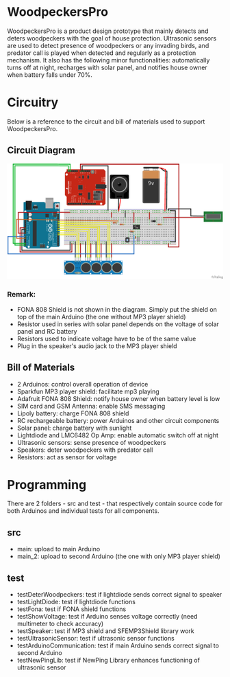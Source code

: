 # WoodpeckersPro
WoodpeckersPro is a product design prototype that mainly detects and deters woodpeckers with the goal of house protection. Ultrasonic sensors are used to detect presence of woodpeckers or any invading birds, and predator call is played when detected and regularly as a protection mechanism.
It also has the following minor functionalities: automatically turns off at night, recharges with solar panel, and notifies house owner when battery falls under 70%.

# Circuitry
Below is a reference to the circuit and bill of materials used to support WoodpeckersPro.
## Circuit Diagram
![alt text](https://github.com/ellenlowing/woodpeckersPro/blob/master/assets/EK210%20Woodpecker%20circuit.png)
### Remark:
- FONA 808 Shield is not shown in the diagram. Simply put the shield on top of the main Arduino (the one without MP3 player shield) 
- Resistor used in series with solar panel depends on the voltage of solar panel and RC battery
- Resistors used to indicate voltage have to be of the same value
- Plug in the speaker's audio jack to the MP3 player shield
## Bill of Materials
- 2 Arduinos: control overall operation of device
- Sparkfun MP3 player shield: facilitate mp3 playing
- Adafruit FONA 808 Shield: notify house owner when battery level is low
- SIM card and GSM Antenna: enable SMS messaging
- Lipoly battery: charge FONA 808 shield
- RC rechargeable battery: power Arduinos and other circuit components
- Solar panel: charge battery with sunlight
- Lightdiode and LMC6482 Op Amp: enable automatic switch off at night
- Ultrasonic sensors: sense presence of woodpeckers
- Speakers: deter woodpeckers with predator call
- Resistors: act as sensor for voltage

# Programming
There are 2 folders - src and test - that respectively contain source code for both Arduinos and individual tests for all components. 
## src
- main: upload to main Arduino
- main_2: upload to second Arduino (the one with only MP3 player shield)
## test
- testDeterWoodpeckers: test if lightdiode sends correct signal to speaker
- testLightDiode: test if lightdiode functions
- testFona: test if FONA shield functions
- testShowVoltage: test if Arduino senses voltage correctly (need multimeter to check accuracy)
- testSpeaker: test if MP3 shield and SFEMP3Shield library work
- testUltrasonicSensor: test if ultrasonic sensor functions
- testArduinoCommunication: test if main Arduino sends correct signal to second Arduino
- testNewPingLib: test if NewPing Library enhances functioning of ultrasonic sensor

